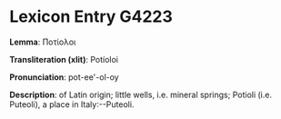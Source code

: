 # Lexicon Entry G4223

**Lemma**: Ποτίολοι

**Transliteration (xlit)**: Potíoloi

**Pronunciation**: pot-ee'-ol-oy

**Description**:
of Latin origin; little wells, i.e. mineral springs; Potioli (i.e. Puteoli), a place in Italy:--Puteoli.
